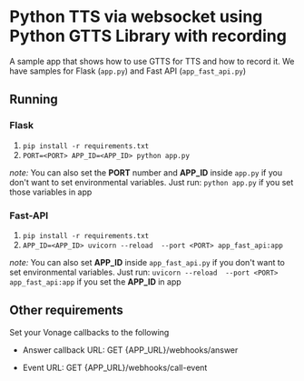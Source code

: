 
# Python TTS via websocket using Python GTTS Library with recording

A sample app that shows how to use GTTS for TTS and how to record it. We have samples for Flask (`app.py`) and Fast API (`app_fast_api.py`)

## Running

  
### Flask
1. `pip install -r requirements.txt`
2. `PORT=<PORT> APP_ID=<APP_ID> python app.py`
     

 *note:* You can also set the **PORT** number and **APP_ID** inside `app.py` if you don't want to set environmental variables. Just run:
 `python app.py`
 if you set those variables in app

### Fast-API
1. `pip install -r requirements.txt`
2. `APP_ID=<APP_ID> uvicorn --reload  --port <PORT> app_fast_api:app`
     

 *note:* You can also set **APP_ID** inside `app_fast_api.py` if you don't want to set environmental variables. Just run:
  `uvicorn --reload  --port <PORT> app_fast_api:app`
  if you set the **APP_ID** in app
## Other requirements

  

Set your Vonage callbacks to the following

- Answer callback URL: GET {APP_URL}/webhooks/answer

- Event URL: GET {APP_URL}/webhooks/call-event